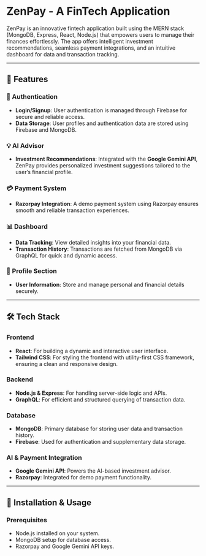 
# ZenPay - A FinTech Application

ZenPay is an innovative fintech application built using the MERN stack (MongoDB, Express, React, Node.js) that empowers users to manage their finances effortlessly. The app offers intelligent investment recommendations, seamless payment integrations, and an intuitive dashboard for data and transaction tracking.

---

## 🌟 Features

### 🔑 Authentication
- **Login/Signup**: User authentication is managed through Firebase for secure and reliable access.
- **Data Storage**: User profiles and authentication data are stored using Firebase and MongoDB.

### 💡 AI Advisor
- **Investment Recommendations**: Integrated with the **Google Gemini API**, ZenPay provides personalized investment suggestions tailored to the user’s financial profile.

### 💳 Payment System
- **Razorpay Integration**: A demo payment system using Razorpay ensures smooth and reliable transaction experiences.

### 📊 Dashboard
- **Data Tracking**: View detailed insights into your financial data.
- **Transaction History**: Transactions are fetched from MongoDB via GraphQL for quick and dynamic access.

### 👤 Profile Section
- **User Information**: Store and manage personal and financial details securely.

---

## 🛠️ Tech Stack

### Frontend
- **React**: For building a dynamic and interactive user interface.
- **Tailwind CSS**: For styling the frontend with utility-first CSS framework, ensuring a clean and responsive design.

### Backend
- **Node.js & Express**: For handling server-side logic and APIs.
- **GraphQL**: For efficient and structured querying of transaction data.

### Database
- **MongoDB**: Primary database for storing user data and transaction history.
- **Firebase**: Used for authentication and supplementary data storage.

### AI & Payment Integration
- **Google Gemini API**: Powers the AI-based investment advisor.
- **Razorpay**: Integrated for demo payment functionality.

---

## 🚀 Installation & Usage

### Prerequisites
- Node.js installed on your system.
- MongoDB setup for database access.
- Razorpay and Google Gemini API keys.

